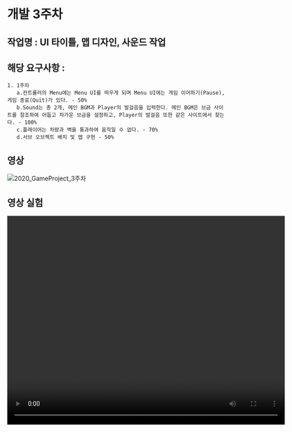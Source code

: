 # 개발 3주차

## 작업명 : UI 타이틀, 맵 디자인, 사운드 작업

## 해당 요구사항 : 
    1. 1주차
       a.컨트롤러의 Menu에는 Menu UI를 띄우게 되며 Menu UI에는 게임 이어하기(Pause), 게임 종료(Quit)가 있다. - 50%
       b.Sound는 총 2개, 메인 BGM과 Player의 발걸음을 입력한다. 메인 BGM은 브금 사이트를 참조하여 어둡고 차가운 브금을 설정하고, Player의 발걸음 또한 같은 사이트에서 찾는다. - 100%
       c.플레이어는 차량과 벽을 통과하여 움직일 수 없다. - 70%
       d.서브 오브젝트 배치 및 맵 구현 - 50%
       
## 영상
![2020_GameProject_3주차](https://user-images.githubusercontent.com/71679992/98556896-e5e8e500-22e6-11eb-9e29-dcf33db3fc51.gif)  




## 영상 실험
<video controls width="640" height="480" >

    <source src="./files/w03/2020_GameProject_3주차.mp4" type="video/mp4>

    Sorry, your browser doesn't support embedded videos.

</video>
